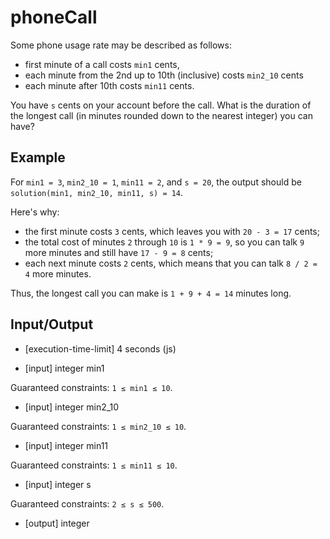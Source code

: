 # phoneCall

Some phone usage rate may be described as follows:

- first minute of a call costs `min1` cents,
- each minute from the 2nd up to 10th (inclusive) costs `min2_10` cents
- each minute after 10th costs `min11` cents.

You have `s` cents on your account before the call. What is the duration of the longest call (in minutes rounded down to the nearest integer) you can have?

## Example

For `min1 = 3`, `min2_10 = 1`, `min11 = 2`, and `s = 20`, the output should be
`solution(min1, min2_10, min11, s) = 14`.

Here's why:

- the first minute costs `3` cents, which leaves you with `20 - 3 = 17` cents;
- the total cost of minutes `2` through `10` is `1 * 9 = 9`, so you can talk `9` more minutes and still have `17 - 9 = 8` cents;
- each next minute costs `2` cents, which means that you can talk `8 / 2 = 4` more minutes.

Thus, the longest call you can make is `1 + 9 + 4 = 14` minutes long.

## Input/Output

- [execution-time-limit] 4 seconds (js)

- [input] integer min1

Guaranteed constraints:
`1 ≤ min1 ≤ 10`.

- [input] integer min2_10

Guaranteed constraints:
`1 ≤ min2_10 ≤ 10`.

- [input] integer min11

Guaranteed constraints:
`1 ≤ min11 ≤ 10`.

- [input] integer s

Guaranteed constraints:
`2 ≤ s ≤ 500`.

- [output] integer
